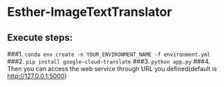 # Esther-ImageTextTranslator

## Execute steps:
###1. `conda env create -n YOUR_ENVIRONMENT_NAME -f environment.yml`
###2. `pip install google-cloud-translate`
###3. `python app.py`
###4. Then you can access the web service through URL you defined(default is http://127.0.0.1:5000)
